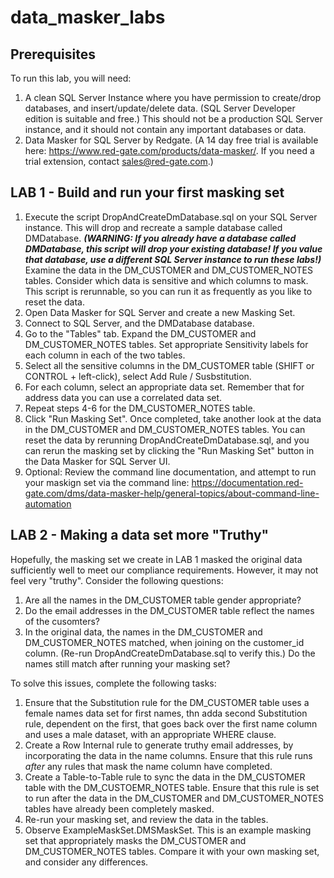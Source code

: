 # data_masker_labs

## Prerequisites
To run this lab, you will need:
1. A clean SQL Server Instance where you have permission to create/drop databases, and insert/update/delete data. (SQL Server Developer edition is suitable and free.) This should not be a production SQL Server instance, and it should not contain any important databases or data.
2. Data Masker for SQL Server by Redgate. (A 14 day free trial is available here: https://www.red-gate.com/products/data-masker/. If you need a trial extension, contact sales@red-gate.com.) 

## LAB 1 - Build and run your first masking set
1. Execute the script DropAndCreateDmDatabase.sql on your SQL Server instance. This will drop and recreate a sample database called DMDatabase. ***(WARNING: If you already have a database called DMDatabase, this script will drop your existing database! If you value that database, use a different SQL Server instance to run these labs!)*** Examine the data in the DM_CUSTOMER and DM_CUSTOMER_NOTES tables. Consider which data is sensitive and which columns to mask. This script is rerunnable, so you can run it as frequently as you like to reset the data.
2. Open Data Masker for SQL Server and create a new Masking Set.
3. Connect to SQL Server, and the DMDatabase database.
4. Go to the "Tables" tab. Expand the DM_CUSTOMER and DM_CUSTOMER_NOTES tables. Set appropriate Sensitivity labels for each column in each of the two tables.
5. Select all the sensitive columns in the DM_CUSTOMER table (SHIFT or CONTROL + left-click), select Add Rule / Susbstitution.
6. For each column, select an appropriate data set. Remember that for address data you can use a correlated data set.
7. Repeat steps 4-6 for the DM_CUSTOMER_NOTES table.
8. Click "Run Masking Set". Once completed, take another look at the data in the DM_CUSTOMER and DM_CUSTOMER_NOTES tables. You can reset the data by rerunning DropAndCreateDmDatabase.sql, and you can rerun the masking set by clicking the "Run Masking Set" button in the Data Masker for SQL Server UI.
9. Optional: Review the command line documentation, and attempt to run your maskign set via the command line: https://documentation.red-gate.com/dms/data-masker-help/general-topics/about-command-line-automation

## LAB 2 - Making a data set more "Truthy"
Hopefully, the masking set we create in LAB 1 masked the original data sufficiently well to meet our compliance requirements. However, it may not feel very "truthy". Consider the following questions:
1. Are all the names in the DM_CUSTOMER table gender appropriate?
2. Do the email addresses in the DM_CUSTOMER table reflect the names of the cusomters?
3. In the original data, the names in the DM_CUSTOMER and DM_CUSTOMER_NOTES matched, when joining on the customer_id column. (Re-run DropAndCreateDmDatabase.sql to verify this.) Do the names still match after running your masking set?

To solve this issues, complete the following tasks:
1. Ensure that the Substitution rule for the DM_CUSTOMER table uses a female names data set for first names, thn adda second Substitution rule, dependent on the first, that goes back over the first name column and uses a male dataset, with an appropriate WHERE clause.
2. Create a Row Internal rule to generate truthy email addresses, by incorporating the data in the name columns. Ensure that this rule runs *after* any rules that mask the name column have completed.
3. Create a Table-to-Table rule to sync the data in the DM_CUSTOMER table with the DM_CUSTOEMR_NOTES table. Ensure that this rule is set to run after the data in the DM_CUSTOMER and DM_CUSTOMER_NOTES tables have already been completely masked.
4. Re-run your masking set, and review the data in the tables.
5. Observe ExampleMaskSet.DMSMaskSet. This is an example masking set that appropriately masks the DM_CUSTOMER and DM_CUSTOMER_NOTES tables. Compare it with your own masking set, and consider any differences.
